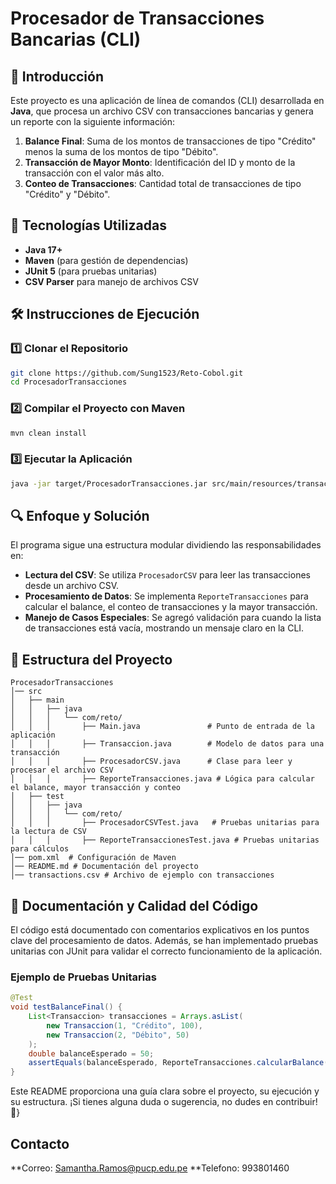 # Procesador de Transacciones Bancarias (CLI)

## 📌 Introducción
Este proyecto es una aplicación de línea de comandos (CLI) desarrollada en **Java**, que procesa un archivo CSV con transacciones bancarias y genera un reporte con la siguiente información:


1. **Balance Final**: Suma de los montos de transacciones de tipo "Crédito" menos la suma de los montos de tipo "Débito".
2. **Transacción de Mayor Monto**: Identificación del ID y monto de la transacción con el valor más alto.
3. **Conteo de Transacciones**: Cantidad total de transacciones de tipo "Crédito" y "Débito".

## 🚀 Tecnologías Utilizadas
- **Java 17+**
- **Maven** (para gestión de dependencias)
- **JUnit 5** (para pruebas unitarias)
- **CSV Parser** para manejo de archivos CSV

## 🛠️ Instrucciones de Ejecución
### 1️⃣ Clonar el Repositorio
```bash
git clone https://github.com/Sung1523/Reto-Cobol.git
cd ProcesadorTransacciones
```

### 2️⃣ Compilar el Proyecto con Maven
```bash
mvn clean install
```

### 3️⃣ Ejecutar la Aplicación
```bash
java -jar target/ProcesadorTransacciones.jar src/main/resources/transactions.csv
```

## 🔍 Enfoque y Solución
El programa sigue una estructura modular dividiendo las responsabilidades en:
- **Lectura del CSV**: Se utiliza `ProcesadorCSV` para leer las transacciones desde un archivo CSV.
- **Procesamiento de Datos**: Se implementa `ReporteTransacciones` para calcular el balance, el conteo de transacciones y la mayor transacción.
- **Manejo de Casos Especiales**: Se agregó validación para cuando la lista de transacciones está vacía, mostrando un mensaje claro en la CLI.

## 📂 Estructura del Proyecto
```
ProcesadorTransacciones
│── src
│   ├── main
│   │   ├── java
│   │   │   └── com/reto/
│   │   │       ├── Main.java               # Punto de entrada de la aplicación
│   │   │       ├── Transaccion.java        # Modelo de datos para una transacción
│   │   │       ├── ProcesadorCSV.java      # Clase para leer y procesar el archivo CSV
│   │   │       ├── ReporteTransacciones.java # Lógica para calcular el balance, mayor transacción y conteo
│   ├── test
│   │   ├── java
│   │   │   └── com/reto/
│   │   │       ├── ProcesadorCSVTest.java   # Pruebas unitarias para la lectura de CSV
│   │   │       ├── ReporteTransaccionesTest.java # Pruebas unitarias para cálculos
│── pom.xml  # Configuración de Maven
│── README.md # Documentación del proyecto
│── transactions.csv # Archivo de ejemplo con transacciones
```

## 🧪 Documentación y Calidad del Código
El código está documentado con comentarios explicativos en los puntos clave del procesamiento de datos. Además, se han implementado pruebas unitarias con JUnit para validar el correcto funcionamiento de la aplicación.

### Ejemplo de Pruebas Unitarias
```java
@Test
void testBalanceFinal() {
    List<Transaccion> transacciones = Arrays.asList(
        new Transaccion(1, "Crédito", 100),
        new Transaccion(2, "Débito", 50)
    );
    double balanceEsperado = 50;
    assertEquals(balanceEsperado, ReporteTransacciones.calcularBalance(transacciones));
}
```

Este README proporciona una guía clara sobre el proyecto, su ejecución y su estructura. ¡Si tienes alguna duda o sugerencia, no dudes en contribuir! 🚀}

## Contacto
**Correo: Samantha.Ramos@pucp.edu.pe
**Telefono: 993801460

